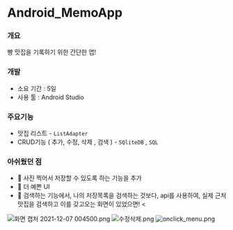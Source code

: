 # Android_MemoApp

### 개요

빵 맛집을 기록하기 위한 간단한 앱!

### 개발

- 소요 기간 : 5일
- 사용 툴 : Android Studio

### 주요기능

- 맛집 리스트 - `ListAdapter`
- CRUD기능 ( 추가, 수정, 삭제 , 검색 ) - `SQliteDB` , `SQL`

### 아쉬웠던 점
- 👹 사진 찍어서 저장할 수 있도록 하는 기능을 추가
- 👹 더 예쁜 UI
- 👹 검색하는 기능에서, 나의 저장목록을 검색하는 것보다, api를 사용하여, 실제 근처 맛집을 검색하고 이를 갖고오는 화면이 있었으면!
<

![화면 캡처 2021-12-07 004500.png](https://s3-us-west-2.amazonaws.com/secure.notion-static.com/3f3cec68-c950-4a80-a1e1-b613b0a8c909/화면_캡처_2021-12-07_004500.png)
![수정삭제.png](https://s3-us-west-2.amazonaws.com/secure.notion-static.com/cdc7752e-6543-49fb-8c8b-2cceca729596/수정삭제.png)
![onclick_menu.png](https://s3-us-west-2.amazonaws.com/secure.notion-static.com/e58d6257-fc1b-4baa-9173-3e58f35c1db0/onclick_menu.png)

